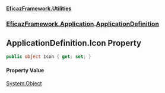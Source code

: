#### [EficazFramework.Utilities](EficazFrameworkUtilities.md 'EficazFramework Utilities')
### [EficazFramework.Application](EficazFrameworkUtilities.md#EficazFramework.Application 'EficazFramework.Application').[ApplicationDefinition](EficazFramework.Application/ApplicationDefinition.md 'EficazFramework.Application.ApplicationDefinition')

## ApplicationDefinition.Icon Property

```csharp
public object Icon { get; set; }
```

#### Property Value
[System.Object](https://docs.microsoft.com/en-us/dotnet/api/System.Object 'System.Object')